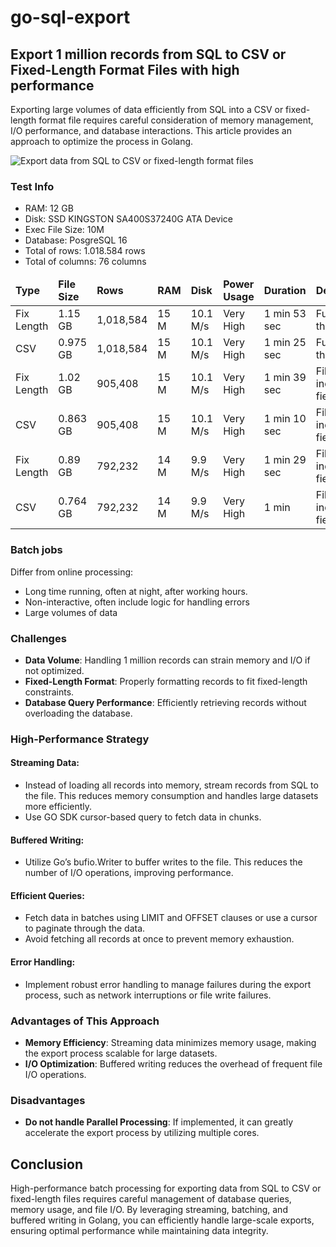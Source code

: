 # go-sql-export

## Export 1 million records from SQL to CSV or Fixed-Length Format Files with high performance

Exporting large volumes of data efficiently from SQL into a CSV or fixed-length format file requires careful consideration of memory management, I/O performance, and database interactions. This article provides an approach to optimize the process in Golang.

![Export data from SQL to CSV or fixed-length format files](https://cdn-images-1.medium.com/max/800/1*IEMXhQXJ0hWZBPL8q2jMNw.png)
### Test Info
- RAM: 12 GB
- Disk: SSD KINGSTON SA400S37240G ATA Device
- Exec File Size: 10M
- Database: PosgreSQL 16
- Total of rows: 1.018.584 rows
- Total of columns: 76 columns

<table><thead><tr>
<td><b>Type</b></td>
<td><b>File Size</b></td>
<td><b>Rows</b></td>
<td><b>RAM</b></td>
<td><b>Disk</b></td>
<td><b>Power Usage</b></td>
<td><b>Duration</b></td>
<td><b>Description</b></td>
</tr></thead><tbody>

<tr>
<td>Fix Length</td>
<td>1.15 GB</td>
<td>1,018,584</td>
<td>15 M</td>
<td>10.1 M/s</td>
<td>Very High</td>
<td>1 min 53 sec</td>
<td>Full scan the table</td>
</tr>

<tr>
<td>CSV</td>
<td>0.975 GB</td>
<td>1,018,584</td>
<td>15 M</td>
<td>10.1 M/s</td>
<td>Very High</td>
<td>1 min 25 sec</td>
<td>Full scan the table</td>
</tr>

<tr>
<td>Fix Length</td>
<td>1.02 GB</td>
<td>905,408</td>
<td>15 M</td>
<td>10.1 M/s</td>
<td>Very High</td>
<td>1 min 39 sec</td>
<td>Filter by index on 1 field</td>
</tr>

<tr>
<td>CSV</td>
<td>0.863 GB</td>
<td>905,408</td>
<td>15 M</td>
<td>10.1 M/s</td>
<td>Very High</td>
<td>1 min 10 sec</td>
<td>Filter by index on 1 field</td>
</tr>

<tr>
<td>Fix Length</td>
<td>0.89 GB</td>
<td>792,232</td>
<td>14 M</td>
<td>9.9 M/s</td>
<td>Very High</td>
<td>1 min 29 sec</td>
<td>Filter by index on 1 field</td>
</tr>

<tr>
<td>CSV</td>
<td>0.764 GB</td>
<td>792,232</td>
<td>14 M</td>
<td>9.9 M/s</td>
<td>Very High</td>
<td>1 min</td>
<td>Filter by index on 1 field</td>
</tr>

</tbody></table>

### Batch jobs
Differ from online processing:
- Long time running, often at night, after working hours.
- Non-interactive, often include logic for handling errors
- Large volumes of data

### Challenges
- <b>Data Volume</b>: Handling 1 million records can strain memory and I/O if not optimized.
- <b>Fixed-Length Format</b>: Properly formatting records to fit fixed-length constraints.
- <b>Database Query Performance</b>: Efficiently retrieving records without overloading the database.

### High-Performance Strategy
#### Streaming Data:
- Instead of loading all records into memory, stream records from SQL to the file. This reduces memory consumption and handles large datasets more efficiently.
- Use GO SDK cursor-based query to fetch data in chunks.
#### Buffered Writing:
- Utilize Go’s bufio.Writer to buffer writes to the file. This reduces the number of I/O operations, improving performance.
#### Efficient Queries:
- Fetch data in batches using LIMIT and OFFSET clauses or use a cursor to paginate through the data.
- Avoid fetching all records at once to prevent memory exhaustion.
#### Error Handling:
- Implement robust error handling to manage failures during the export process, such as network interruptions or file write failures.

### Advantages of This Approach
- <b>Memory Efficiency</b>: Streaming data minimizes memory usage, making the export process scalable for large datasets.
- <b>I/O Optimization</b>: Buffered writing reduces the overhead of frequent file I/O operations.

### Disadvantages
- <b>Do not handle Parallel Processing</b>: If implemented, it can greatly accelerate the export process by utilizing multiple cores.

## Conclusion
High-performance batch processing for exporting data from SQL to CSV or fixed-length files requires careful management of database queries, memory usage, and file I/O. By leveraging streaming, batching, and buffered writing in Golang, you can efficiently handle large-scale exports, ensuring optimal performance while maintaining data integrity.
